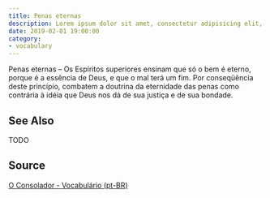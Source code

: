 ```yaml
---
title: Penas eternas
description: Lorem ipsum dolor sit amet, consectetur adipisicing elit, sed do eiusmod tempor incididunt ut labore et dolore magna aliqua.  TODO
date: 2019-02-01 19:00:00
category:
- vocabulary
---
```


Penas eternas – Os Espíritos superiores ensinam que só o bem é eterno, porque é a essência de Deus, e que o mal terá um fim. Por conseqüência deste princípio, combatem a doutrina da eternidade das penas como contrária à idéia que Deus nos dá de sua justiça e de sua bondade.  

## See Also
TODO

## Source
[O Consolador - Vocabulário (pt-BR)](http://www.oconsolador.com.br/linkfixo/vocabulario/principal.html)
